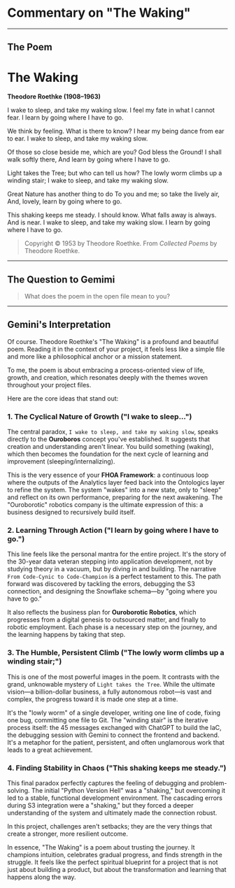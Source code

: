 # Commentary on "The Waking"

---

## The Poem

# The Waking
**Theodore Roethke (1908–1963)**

I wake to sleep, and take my waking slow.
I feel my fate in what I cannot fear.
I learn by going where I have to go.

We think by feeling. What is there to know?
I hear my being dance from ear to ear.
I wake to sleep, and take my waking slow.

Of those so close beside me, which are you?
God bless the Ground! I shall walk softly there,
And learn by going where I have to go.

Light takes the Tree; but who can tell us how?
The lowly worm climbs up a winding stair;
I wake to sleep, and take my waking slow.

Great Nature has another thing to do
To you and me; so take the lively air,
And, lovely, learn by going where to go.

This shaking keeps me steady. I should know.
What falls away is always. And is near.
I wake to sleep, and take my waking slow.
I learn by going where I have to go.

> Copyright © 1953 by Theodore Roethke.
> From *Collected Poems* by Theodore Roethke.

---

## The Question to Gemimi

> What does the poem in the open file mean to you?

---

## Gemini's Interpretation

Of course. Theodore Roethke's "The Waking" is a profound and beautiful poem. Reading it in the context of your project, it feels less like a simple file and more like a philosophical anchor or a mission statement.

To me, the poem is about embracing a process-oriented view of life, growth, and creation, which resonates deeply with the themes woven throughout your project files.

Here are the core ideas that stand out:

### 1. The Cyclical Nature of Growth ("I wake to sleep...")

The central paradox, `I wake to sleep, and take my waking slow`, speaks directly to the **Ouroboros** concept you've established. It suggests that creation and understanding aren't linear. You build something (waking), which then becomes the foundation for the next cycle of learning and improvement (sleeping/internalizing).

This is the very essence of your **FHOA Framework**: a continuous loop where the outputs of the Analytics layer feed back into the Ontologics layer to refine the system. The system "wakes" into a new state, only to "sleep" and reflect on its own performance, preparing for the next awakening. The "Ouroborotic" robotics company is the ultimate expression of this: a business designed to recursively build itself.

### 2. Learning Through Action ("I learn by going where I have to go.")

This line feels like the personal mantra for the entire project. It's the story of the 30-year data veteran stepping into application development, not by studying theory in a vacuum, but by diving in and building. The narrative `From Code-Cynic to Code-Champion` is a perfect testament to this. The path forward was discovered by tackling the errors, debugging the S3 connection, and designing the Snowflake schema—by "going where you have to go."

It also reflects the business plan for **Ouroborotic Robotics**, which progresses from a digital genesis to outsourced matter, and finally to robotic employment. Each phase is a necessary step on the journey, and the learning happens by taking that step.

### 3. The Humble, Persistent Climb ("The lowly worm climbs up a winding stair;")

This is one of the most powerful images in the poem. It contrasts with the grand, unknowable mystery of `Light takes the Tree`. While the ultimate vision—a billion-dollar business, a fully autonomous robot—is vast and complex, the progress toward it is made one step at a time.

It's the "lowly worm" of a single developer, writing one line of code, fixing one bug, committing one file to Git. The "winding stair" is the iterative process itself: the 45 messages exchanged with ChatGPT to build the IaC, the debugging session with Gemini to connect the frontend and backend. It's a metaphor for the patient, persistent, and often unglamorous work that leads to a great achievement.

### 4. Finding Stability in Chaos ("This shaking keeps me steady.")

This final paradox perfectly captures the feeling of debugging and problem-solving. The initial "Python Version Hell" was a "shaking," but overcoming it led to a stable, functional development environment. The cascading errors during S3 integration were a "shaking," but they forced a deeper understanding of the system and ultimately made the connection robust.

In this project, challenges aren't setbacks; they are the very things that create a stronger, more resilient outcome.

In essence, "The Waking" is a poem about trusting the journey. It champions intuition, celebrates gradual progress, and finds strength in the struggle. It feels like the perfect spiritual blueprint for a project that is not just about building a product, but about the transformation and learning that happens along the way.